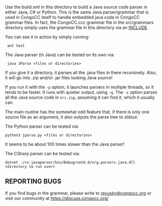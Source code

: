 Use the build.xml in this directory to build a Java source code parser in either Java, C# or Python. This is the same Java parser/grammar that is used in CongoCC itself to handle embedded java code in CongoCC grammar files. In fact, the CongoCC.ccc grammar file in the src/grammars directory simply uses the grammar file in this directory via an [INCLUDE](https://doku.javacc.com/doku.php?id=include).

You can see it in action by simply running:

     ant test

The Java parser (in Java) can be tested on its own via:

     java JParse <files or directories>

If you give it a directory, it parses all the .java files in there recursively. Also, it will go into .zip and/or .jar files looking Java source!

If you run it with the `-p` option, it launches parsers in multiple threads, so it tends to be faster. It runs with quieter output, using `-q`. The `-s` option parses all the Java source code in `src.zip`, assuming it can find it, which it usually can.

The main routine has the somewhat odd feature that, if there is only one source file as an argument, it also outputs the parse tree to stdout.

The Python parser can be tested via:

    python3 jparse.py <files or directories>

It seems to be about 100 times slower than the Java parser!

The CSharp parser can be tested via:

    dotnet ./cs-javaparser/bin/Debug/net6.0/org.parsers.java.dll <directory to run over>

REPORTING BUGS
--------------

If you find bugs in the grammar, please write to revusky@congocc.org or visit our community at https://discuss.congocc.org/
